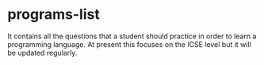 # programs-list
It contains all the questions that a student should practice in order to learn a programming language. At present this focuses on the ICSE level but it will be updated regularly.
